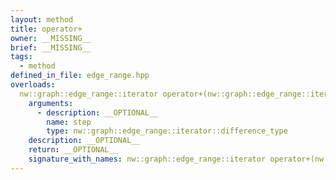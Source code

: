 ```yaml
---
layout: method
title: operator+
owner: __MISSING__
brief: __MISSING__
tags:
  - method
defined_in_file: edge_range.hpp
overloads:
  nw::graph::edge_range::iterator operator+(nw::graph::edge_range::iterator::difference_type) const:
    arguments:
      - description: __OPTIONAL__
        name: step
        type: nw::graph::edge_range::iterator::difference_type
    description: __OPTIONAL__
    return: __OPTIONAL__
    signature_with_names: nw::graph::edge_range::iterator operator+(nw::graph::edge_range::iterator::difference_type step) const
---
```

